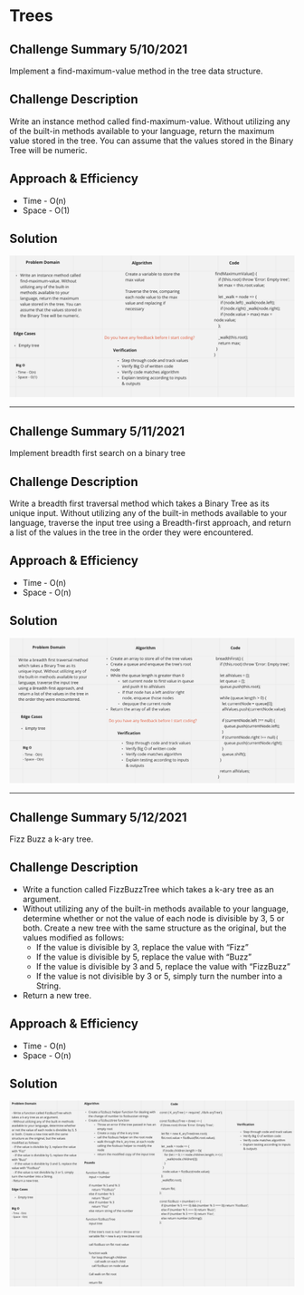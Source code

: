 # Trees

## Challenge Summary 5/10/2021
<!-- Short summary or background information -->
Implement a find-maximum-value method in the tree data structure.

## Challenge Description
<!-- Description of the challenge -->
Write an instance method called find-maximum-value. Without utilizing any of the built-in methods available to your language, return the maximum value stored in the tree. You can assume that the values stored in the Binary Tree will be numeric.

## Approach & Efficiency
<!-- What approach did you take? Why? What is the Big O space/time for this approach? -->
- Time - O(n)
- Space - O(1)

## Solution
<!-- Embedded whiteboard image -->
![find max value](images/find-max-value.png)

---

## Challenge Summary 5/11/2021
<!-- Short summary or background information -->
Implement breadth first search on a binary tree

## Challenge Description
<!-- Description of the challenge -->
Write a breadth first traversal method which takes a Binary Tree as its unique input. Without utilizing any of the built-in methods available to your language, traverse the input tree using a Breadth-first approach, and return a list of the values in the tree in the order they were encountered.

## Approach & Efficiency
<!-- What approach did you take? Why? What is the Big O space/time for this approach? -->
- Time - O(n)
- Space - O(n)

## Solution
<!-- Embedded whiteboard image -->
![breadth first](images/breadth-first.png)

---

## Challenge Summary 5/12/2021
<!-- Short summary or background information -->
Fizz Buzz a k-ary tree.

## Challenge Description
<!-- Description of the challenge -->
- Write a function called FizzBuzzTree which takes a k-ary tree as an argument.
- Without utilizing any of the built-in methods available to your language, determine whether or not the value of each node is divisible by 3, 5 or both. Create a new tree with the same structure as the original, but the values modified as follows:
  - If the value is divisible by 3, replace the value with “Fizz”
  - If the value is divisible by 5, replace the value with “Buzz”
  - If the value is divisible by 3 and 5, replace the value with “FizzBuzz”
  - If the value is not divisible by 3 or 5, simply turn the number into a String.
- Return a new tree.

## Approach & Efficiency
<!-- What approach did you take? Why? What is the Big O space/time for this approach? -->
- Time - O(n)
- Space - O(n)

## Solution
<!-- Embedded whiteboard image -->
![fizz-buzz-tree](images/fizz-buzz-tree.png)
